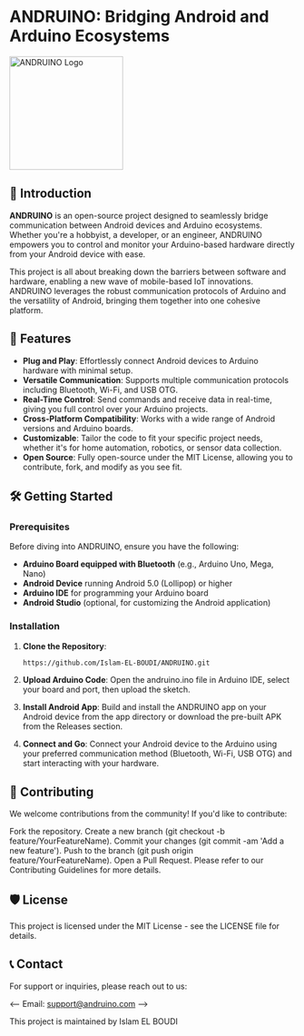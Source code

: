 # ANDRUINO: Bridging Android and Arduino Ecosystems


<img src="https://upload.wikimedia.org/wikipedia/commons/8/87/Arduino_Logo.svg" alt="ANDRUINO Logo" width="200"/>


## 🚀 Introduction

**ANDRUINO** is an open-source project designed to seamlessly bridge communication between Android devices and Arduino ecosystems. Whether you're a hobbyist, a developer, or an engineer, ANDRUINO empowers you to control and monitor your Arduino-based hardware directly from your Android device with ease.

This project is all about breaking down the barriers between software and hardware, enabling a new wave of mobile-based IoT innovations. ANDRUINO leverages the robust communication protocols of Arduino and the versatility of Android, bringing them together into one cohesive platform.

## 🎯 Features

- **Plug and Play**: Effortlessly connect Android devices to Arduino hardware with minimal setup.
- **Versatile Communication**: Supports multiple communication protocols including Bluetooth, Wi-Fi, and USB OTG.
- **Real-Time Control**: Send commands and receive data in real-time, giving you full control over your Arduino projects.
- **Cross-Platform Compatibility**: Works with a wide range of Android versions and Arduino boards.
- **Customizable**: Tailor the code to fit your specific project needs, whether it's for home automation, robotics, or sensor data collection.
- **Open Source**: Fully open-source under the MIT License, allowing you to contribute, fork, and modify as you see fit.

## 🛠️ Getting Started

### Prerequisites

Before diving into ANDRUINO, ensure you have the following:

- **Arduino Board equipped with Bluetooth** (e.g., Arduino Uno, Mega, Nano)
- **Android Device** running Android 5.0 (Lollipop) or higher
- **Arduino IDE** for programming your Arduino board
- **Android Studio** (optional, for customizing the Android application)

### Installation

1. **Clone the Repository**:
   ```sh
   https://github.com/Islam-EL-BOUDI/ANDRUINO.git

2. **Upload Arduino Code**:
Open the andruino.ino file in Arduino IDE, select your board and port, then upload the sketch.

3. **Install Android App**:
Build and install the ANDRUINO app on your Android device from the app directory or download the pre-built APK from the Releases section.

4. **Connect and Go**:
Connect your Android device to the Arduino using your preferred communication method (Bluetooth, Wi-Fi, USB OTG) and start interacting with your hardware.


## 🤝 Contributing
We welcome contributions from the community! If you'd like to contribute:

Fork the repository.
Create a new branch (git checkout -b feature/YourFeatureName).
Commit your changes (git commit -am 'Add a new feature').
Push to the branch (git push origin feature/YourFeatureName).
Open a Pull Request.
Please refer to our Contributing Guidelines for more details.

## 🛡️ License
This project is licensed under the MIT License - see the LICENSE file for details.

## 📞 Contact
For support or inquiries, please reach out to us:

<-- Email: support@andruino.com  -->

This project is maintained by Islam EL BOUDI

